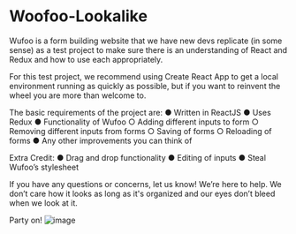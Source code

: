 # Woofoo-Lookalike
Wufoo is a form building website that we have new devs replicate (in some sense) as a test project to make sure there is an understanding of React and Redux and how to use each appropriately.

For this test project, we recommend using Create React App to get a local environment running as quickly as possible, but if you want to reinvent the wheel you are more than welcome to.

The basic requirements of the project are:
●	Written in ReactJS
●	Uses Redux
●	Functionality of Wufoo
○	Adding different inputs to form
○	Removing different inputs from forms
○	Saving of forms
○	Reloading of forms
●	Any other improvements you can think of

Extra Credit:
●	Drag and drop functionality
●	Editing of inputs
●	Steal Wufoo’s stylesheet

If you have any questions or concerns, let us know! We’re here to help. We don’t care how it looks as long as it's organized and our eyes don’t bleed when we look at it.

Party on!
![image](https://user-images.githubusercontent.com/64244021/133640099-497d004d-5609-4ad7-83fb-14005295b7fa.png)
